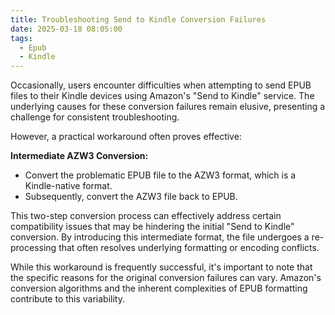 ```yaml
---
title: Troubleshooting Send to Kindle Conversion Failures
date: 2025-03-18 08:05:00
tags:
  - Epub
  - Kindle
---
```


Occasionally, users encounter difficulties when attempting to send EPUB files to their Kindle devices using Amazon's "Send to Kindle" service. The underlying causes for these conversion failures remain elusive, presenting a challenge for consistent troubleshooting.

However, a practical workaround often proves effective:

**Intermediate AZW3 Conversion:**

* Convert the problematic EPUB file to the AZW3 format, which is a Kindle-native format.
* Subsequently, convert the AZW3 file back to EPUB.

This two-step conversion process can effectively address certain compatibility issues that may be hindering the initial "Send to Kindle" conversion. By introducing this intermediate format, the file undergoes a re-processing that often resolves underlying formatting or encoding conflicts.

While this workaround is frequently successful, it's important to note that the specific reasons for the original conversion failures can vary. Amazon's conversion algorithms and the inherent complexities of EPUB formatting contribute to this variability.

